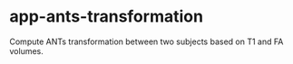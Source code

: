# app-ants-transformation
Compute ANTs transformation between two subjects based on T1 and FA volumes.
